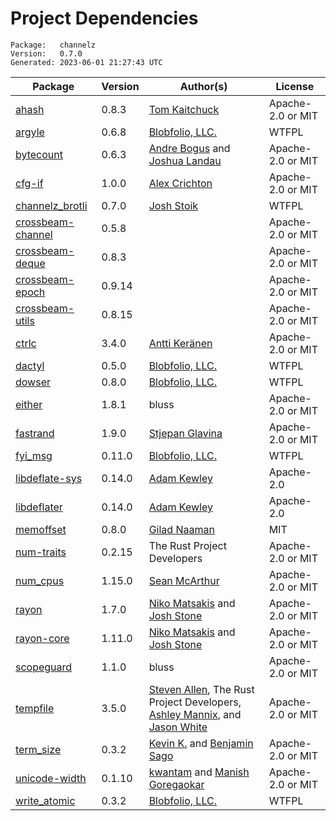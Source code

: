# Project Dependencies
    Package:   channelz
    Version:   0.7.0
    Generated: 2023-06-01 21:27:43 UTC

| Package | Version | Author(s) | License |
| ---- | ---- | ---- | ---- |
| [ahash](https://github.com/tkaitchuck/ahash) | 0.8.3 | [Tom Kaitchuck](mailto:tom.kaitchuck@gmail.com) | Apache-2.0 or MIT |
| [argyle](https://github.com/Blobfolio/argyle) | 0.6.8 | [Blobfolio, LLC.](mailto:hello@blobfolio.com) | WTFPL |
| [bytecount](https://github.com/llogiq/bytecount) | 0.6.3 | [Andre Bogus](mailto:bogusandre@gmail.de) and [Joshua Landau](mailto:joshua@landau.ws) | Apache-2.0 or MIT |
| [cfg-if](https://github.com/alexcrichton/cfg-if) | 1.0.0 | [Alex Crichton](mailto:alex@alexcrichton.com) | Apache-2.0 or MIT |
| [channelz_brotli](https://github.com/Blobfolio/channelz) | 0.7.0 | [Josh Stoik](mailto:josh@blobfolio.com) | WTFPL |
| [crossbeam-channel](https://github.com/crossbeam-rs/crossbeam) | 0.5.8 |  | Apache-2.0 or MIT |
| [crossbeam-deque](https://github.com/crossbeam-rs/crossbeam) | 0.8.3 |  | Apache-2.0 or MIT |
| [crossbeam-epoch](https://github.com/crossbeam-rs/crossbeam) | 0.9.14 |  | Apache-2.0 or MIT |
| [crossbeam-utils](https://github.com/crossbeam-rs/crossbeam) | 0.8.15 |  | Apache-2.0 or MIT |
| [ctrlc](https://github.com/Detegr/rust-ctrlc.git) | 3.4.0 | [Antti Keränen](mailto:detegr@gmail.com) | Apache-2.0 or MIT |
| [dactyl](https://github.com/Blobfolio/dactyl) | 0.5.0 | [Blobfolio, LLC.](mailto:hello@blobfolio.com) | WTFPL |
| [dowser](https://github.com/Blobfolio/dowser) | 0.8.0 | [Blobfolio, LLC.](mailto:hello@blobfolio.com) | WTFPL |
| [either](https://github.com/bluss/either) | 1.8.1 | bluss | Apache-2.0 or MIT |
| [fastrand](https://github.com/smol-rs/fastrand) | 1.9.0 | [Stjepan Glavina](mailto:stjepang@gmail.com) | Apache-2.0 or MIT |
| [fyi_msg](https://github.com/Blobfolio/fyi) | 0.11.0 | [Blobfolio, LLC.](mailto:hello@blobfolio.com) | WTFPL |
| [libdeflate-sys](https://github.com/adamkewley/libdeflater) | 0.14.0 | [Adam Kewley](mailto:contact@adamkewley.com) | Apache-2.0 |
| [libdeflater](https://github.com/adamkewley/libdeflater) | 0.14.0 | [Adam Kewley](mailto:contact@adamkewley.com) | Apache-2.0 |
| [memoffset](https://github.com/Gilnaa/memoffset) | 0.8.0 | [Gilad Naaman](mailto:gilad.naaman@gmail.com) | MIT |
| [num-traits](https://github.com/rust-num/num-traits) | 0.2.15 | The Rust Project Developers | Apache-2.0 or MIT |
| [num_cpus](https://github.com/seanmonstar/num_cpus) | 1.15.0 | [Sean McArthur](mailto:sean@seanmonstar.com) | Apache-2.0 or MIT |
| [rayon](https://github.com/rayon-rs/rayon) | 1.7.0 | [Niko Matsakis](mailto:niko@alum.mit.edu) and [Josh Stone](mailto:cuviper@gmail.com) | Apache-2.0 or MIT |
| [rayon-core](https://github.com/rayon-rs/rayon) | 1.11.0 | [Niko Matsakis](mailto:niko@alum.mit.edu) and [Josh Stone](mailto:cuviper@gmail.com) | Apache-2.0 or MIT |
| [scopeguard](https://github.com/bluss/scopeguard) | 1.1.0 | bluss | Apache-2.0 or MIT |
| [tempfile](https://github.com/Stebalien/tempfile) | 3.5.0 | [Steven Allen](mailto:steven@stebalien.com), The Rust Project Developers, [Ashley Mannix](mailto:ashleymannix@live.com.au), and [Jason White](mailto:me@jasonwhite.io) | Apache-2.0 or MIT |
| [term_size](https://github.com/kbknapp/term_size-rs.git) | 0.3.2 | [Kevin K.](mailto:kbknapp@gmail.com) and [Benjamin Sago](mailto:ogham@bsago.me) | Apache-2.0 or MIT |
| [unicode-width](https://github.com/unicode-rs/unicode-width) | 0.1.10 | [kwantam](mailto:kwantam@gmail.com) and [Manish Goregaokar](mailto:manishsmail@gmail.com) | Apache-2.0 or MIT |
| [write_atomic](https://github.com/Blobfolio/write_atomic) | 0.3.2 | [Blobfolio, LLC.](mailto:hello@blobfolio.com) | WTFPL |
